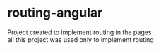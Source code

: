 # routing-angular

Project created to implement routing in the pages
</br>
all this project was used only to implement routing
